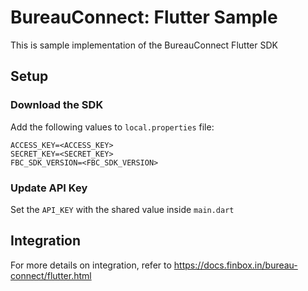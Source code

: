 # BureauConnect: Flutter Sample

This is sample implementation of the BureauConnect Flutter SDK

## Setup

### Download the SDK

Add the following values to `local.properties` file:

```
ACCESS_KEY=<ACCESS_KEY>
SECRET_KEY=<SECRET_KEY>
FBC_SDK_VERSION=<FBC_SDK_VERSION>
```

### Update API Key

Set the `API_KEY` with the shared value inside `main.dart`

## Integration

For more details on integration, refer to <https://docs.finbox.in/bureau-connect/flutter.html>
